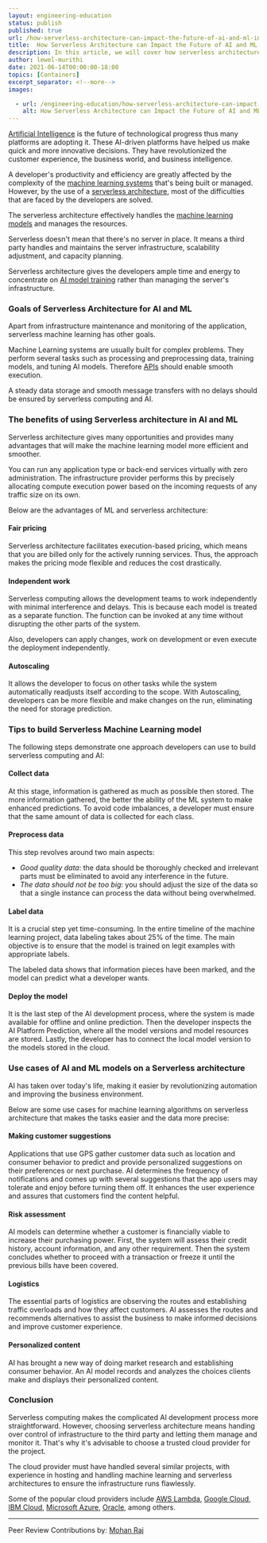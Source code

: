 ```yaml
---
layout: engineering-education
status: publish
published: true
url: /how-serverless-architecture-can-impact-the-future-of-ai-and-ml-industries/
title:  How Serverless Architecture can Impact the Future of AI and ML Industries
description: In this article, we will cover how serverless architecture will impact the future of the AI and ML industries.
author: lewel-murithi
date: 2021-06-14T00:00:00-18:00
topics: [Containers]
excerpt_separator: <!--more-->
images:

  - url: /engineering-education/how-serverless-architecture-can-impact-the-future-of-ai-and-ml-industries/hero.jpg
    alt: How Serverless Architecture can Impact the Future of AI and ML Industries Hero Image
---
```


[Artificial Intelligence](https://builtin.com/artificial-intelligence) is the future of technological progress thus many platforms are adopting it. These AI-driven platforms have helped us make quick and more innovative decisions. They have revolutionized the customer experience, the business world, and business intelligence.
<!--more-->

A developer's productivity and efficiency are greatly affected by the complexity of the [machine learning systems](https://www.sciencedirect.com/topics/computer-science/machine-learning-system) that's being built or managed. However, by the use of a [serverless architecture](https://martinfowler.com/articles/serverless.html), most of the difficulties that are faced by the developers are solved. 

The serverless architecture effectively handles the [machine learning models](https://developer.ibm.com/technologies/artificial-intelligence/articles/cc-models-machine-learning/) and manages the resources.

Serverless doesn't mean that there's no server in place. It means a third party handles and maintains the server infrastructure, scalability adjustment, and capacity planning.

Serverless architecture gives the developers ample time and energy to concentrate on [AI model training](https://insidebigdata.com/2018/10/08/ai-training-work/) rather than managing the server's infrastructure.

### Goals of Serverless Architecture for AI and ML
Apart from infrastructure maintenance and monitoring of the application, serverless machine learning has other goals.

Machine Learning systems are usually built for complex problems. They perform several tasks such as processing and preprocessing data, training models, and tuning AI models. Therefore [APIs](https://www.mulesoft.com/resources/api/what-is-an-api) should enable smooth execution.

A steady data storage and smooth message transfers with no delays should be ensured by serverless computing and AI.

### The benefits of using Serverless architecture in AI and ML
Serverless architecture gives many opportunities and provides many advantages that will make the machine learning model more efficient and smoother.

You can run any application type or back-end services virtually with zero administration. The infrastructure provider performs this by precisely allocating compute execution power based on the incoming requests of any traffic size on its own.

Below are the advantages of ML and serverless architecture:

#### Fair pricing
Serverless architecture facilitates execution-based pricing, which means that you are billed only for the actively running services. Thus, the approach makes the pricing mode flexible and reduces the cost drastically.

#### Independent work
Serverless computing allows the development teams to work independently with minimal interference and delays. This is because each model is treated as a separate function. The function can be invoked at any time without disrupting the other parts of the system.

Also, developers can apply changes, work on development or even execute the deployment independently.

#### Autoscaling
It allows the developer to focus on other tasks while the system automatically readjusts itself according to the scope. With Autoscaling, developers can be more flexible and make changes on the run, eliminating the need for storage prediction.

### Tips to build Serverless Machine Learning model
The following steps demonstrate one approach developers can use to build serverless computing and AI:

#### Collect data
At this stage, information is gathered as much as possible then stored. The more information gathered, the better the ability of the ML system to make enhanced predictions. To avoid code imbalances, a developer must ensure that the same amount of data is collected for each class.

#### Preprocess data
This step revolves around two main aspects:
- *Good quality data*: the data should be thoroughly checked and irrelevant parts must be eliminated to avoid any interference in the future.
- *The data should not be too big*: you should adjust the size of the data so that a single instance can process the data without being overwhelmed.

#### Label data
It is a crucial step yet time-consuming. In the entire timeline of the machine learning project, data labeling takes about 25% of the time. The main objective is to ensure that the model is trained on legit examples with appropriate labels.

The labeled data shows that information pieces have been marked, and the model can predict what a developer wants.

#### Deploy the model
It is the last step of the AI development process, where the system is made available for offline and online prediction. Then the developer inspects the AI Platform Prediction, where all the model versions and model resources are stored. Lastly, the developer has to connect the local model version to the models stored in the cloud.

### Use cases of AI and ML models on a Serverless architecture
AI has taken over today's life, making it easier by revolutionizing automation and improving the business environment.

Below are some use cases for machine learning algorithms on serverless architecture that makes the tasks easier and the data more precise:

#### Making customer suggestions
Applications that use GPS gather customer data such as location and consumer behavior to predict and provide personalized suggestions on their preferences or next purchase. AI determines the frequency of notifications and comes up with several suggestions that the app users may tolerate and enjoy before turning them off. It enhances the user experience and assures that customers find the content helpful.

#### Risk assessment
AI models can determine whether a customer is financially viable to increase their purchasing power. First, the system will assess their credit history, account information, and any other requirement. Then the system concludes whether to proceed with a transaction or freeze it until the previous bills have been covered.

#### Logistics
The essential parts of logistics are observing the routes and establishing traffic overloads and how they affect customers. AI assesses the routes and recommends alternatives to assist the business to make informed decisions and improve customer experience.

#### Personalized content
AI has brought a new way of doing market research and establishing consumer behavior. An AI model records and analyzes the choices clients make and displays their personalized content.

### Conclusion
Serverless computing makes the complicated AI development process more straightforward. However, choosing serverless architecture means handing over control of infrastructure to the third party and letting them manage and monitor it. That's why it's advisable to choose a trusted cloud provider for the project.

The cloud provider must have handled several similar projects, with experience in hosting and handling machine learning and serverless architectures to ensure the infrastructure runs flawlessly.

Some of the popular cloud providers include [AWS Lambda](https://aws.amazon.com/lambda/), [Google Cloud](https://cloud.google.com/functions/), [IBM Cloud](https://www.ibm.com/cloud), [Microsoft Azure](https://azure.microsoft.com/en-us/), [Oracle](https://www.oracle.com/cloud/), among others.

---
Peer Review Contributions by: [Mohan Raj](/engineering-education/authors/mohan-raj/)
